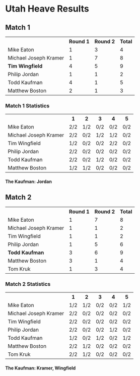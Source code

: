# Utah Heave Results

## Match 1

<table>
  <tr>
    <th></th>
    <th>Round 1</th>
    <th>Round 2</th>
    <th>Total</th>
  </tr>
  <tr>
    <td>Mike Eaton</td>
    <td>1</td>
    <td>3</td>
    <td>4</td>
  </tr>
  <tr>
    <td>Michael Joseph Kramer</td>
    <td>1</td>
    <td>7</td>
    <td>8</td>
  </tr>
  <tr>
    <td><strong>Tim Wingfield</strong></td>
    <td>4</td>
    <td>5</td>
    <td>9</td>
  </tr>
  <tr>
    <td>Philip Jordan</td>
    <td>1</td>
    <td>1</td>
    <td>2</td>
  </tr>
  <tr>
    <td>Todd Kaufman</td>
    <td>4</td>
    <td>1</td>
    <td>5</td>
  </tr>
  <tr>
    <td>Matthew Boston</td>
    <td>2</td>
    <td>1</td>
    <td>3</td>
  </tr>
</table>

### Match 1 Statistics

<table>
  <tr>
    <th></th>
    <th>1</th>
    <th>2</th>
    <th>3</th>
    <th>4</th>
    <th>5</th>
  </tr>
  <tr>
    <td>Mike Eaton</td>
    <td>2/2</td>
    <td>1/2</td>
    <td>0/2</td>
    <td>0/2</td>
    <td>0/2</td>
  </tr>
  <tr>
    <td>Michael Joseph Kramer</td>
    <td>2/2</td>
    <td>0/2</td>
    <td>1/2</td>
    <td>1/2</td>
    <td>0/2</td>
  </tr>
  <tr>
    <td>Tim Wingfield</td>
    <td>1/2</td>
    <td>0/2</td>
    <td>0/2</td>
    <td>2/2</td>
    <td>0/2</td>
  </tr>
  <tr>
    <td>Philip Jordan</td>
    <td>2/2</td>
    <td>0/2</td>
    <td>0/2</td>
    <td>0/2</td>
    <td>0/2</td>
  </tr>
  <tr>
    <td>Todd Kaufman</td>
    <td>2/2</td>
    <td>0/2</td>
    <td>1/2</td>
    <td>0/2</td>
    <td>0/2</td>
  </tr>
  <tr>
    <td>Matthew Boston</td>
    <td>1/2</td>
    <td>1/2</td>
    <td>0/2</td>
    <td>0/2</td>
    <td>0/2</td>
  </tr>
</table>

#### The Kaufman: Jordan

## Match 2

<table>
  <tr>
    <th></th>
    <th>Round 1</th>
    <th>Round 2</th>
    <th>Total</th>
  </tr>
  <tr>
    <td>Mike Eaton</td>
    <td>1</td>
    <td>7</td>
    <td>8</td>
  </tr>
  <tr>
    <td>Michael Joseph Kramer</td>
    <td>1</td>
    <td>1</td>
    <td>2</td>
  </tr>
  <tr>
    <td>Tim Wingfield</td>
    <td>1</td>
    <td>1</td>
    <td>2</td>
  </tr>
  <tr>
    <td>Philip Jordan</td>
    <td>1</td>
    <td>5</td>
    <td>6</td>
  </tr>
  <tr>
    <td><strong>Todd Kaufman</strong></td>
    <td>3</td>
    <td>6</td>
    <td>9</td>
  </tr>
  <tr>
    <td>Matthew Boston</td>
    <td>3</td>
    <td>1</td>
    <td>4</td>
  </tr>
  <tr>
    <td>Tom Kruk</td>
    <td>1</td>
    <td>3</td>
    <td>4</td>
  </tr>
</table>

### Match 2 Statistics

<table>
  <tr>
    <th></th>
    <th>1</th>
    <th>2</th>
    <th>3</th>
    <th>4</th>
    <th>5</th>
  </tr>
  <tr>
    <td>Mike Eaton</td>
    <td>1/2</td>
    <td>1/2</td>
    <td>0/2</td>
    <td>0/2</td>
    <td>1/2</td>
  </tr>
  <tr>
    <td>Michael Joseph Kramer</td>
    <td>2/2</td>
    <td>0/2</td>
    <td>0/2</td>
    <td>0/2</td>
    <td>0/2</td>
  </tr>
  <tr>
    <td>Tim Wingfield</td>
    <td>2/2</td>
    <td>0/2</td>
    <td>0/2</td>
    <td>0/2</td>
    <td>0/2</td>
  </tr>
  <tr>
    <td>Philip Jordan</td>
    <td>2/2</td>
    <td>0/2</td>
    <td>0/2</td>
    <td>1/2</td>
    <td>0/2</td>
  </tr>
  <tr>
    <td>Todd Kaufman</td>
    <td>1/2</td>
    <td>0/2</td>
    <td>1/2</td>
    <td>0/2</td>
    <td>1/2</td>
  </tr>
  <tr>
    <td>Matthew Boston</td>
    <td>2/2</td>
    <td>1/2</td>
    <td>0/2</td>
    <td>0/2</td>
    <td>0/2</td>
  </tr>
  <tr>
    <td>Tom Kruk</td>
    <td>2/2</td>
    <td>1/2</td>
    <td>0/2</td>
    <td>0/2</td>
    <td>0/2</td>
  </tr>
</table>

#### The Kaufman: Kramer, Wingfield
